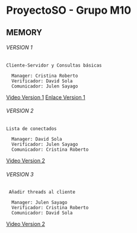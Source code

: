 # ProyectoSO - Grupo M10
## MEMORY
###### VERSION 1
```
Cliente-Servidor y Consultas básicas

  Manager: Cristina Roberto 
  Verificador: David Sola
  Comunicador: Julen Sayago
 ```
  [Video Version 1](https://www.youtube.com/watch?v=ubzGZNg5Ke4)
  [Enlace Version 1](https://github.com/CristinaRoberto/ProyectoSO)
    
###### VERSION 2
```
Lista de conectados 

  Manager: David Sola
  Verificador: Julen Sayago
  Comunicador: Cristina Roberto
 ```
  [Video Version 2](https://www.youtube.com/watch?v=Hbv2ZS7CQ2Y)

###### VERSION 3
```
 Añadir threads al cliente

  Manager: Julen Sayago
  Verificador: Cristina Roberto 
  Comunicador: David Sola
 ```
  [Video Version 2](https://youtu.be/xPPbe59pWVg)
